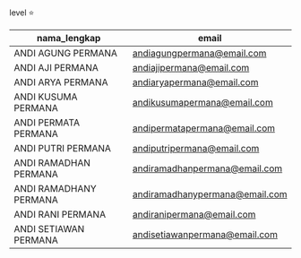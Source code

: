 level ⭐

nama_lengkap|email
|---|---|
ANDI AGUNG PERMANA|andiagungpermana@email.com
ANDI AJI PERMANA|andiajipermana@email.com
ANDI ARYA PERMANA|andiaryapermana@email.com
ANDI KUSUMA PERMANA|andikusumapermana@email.com
ANDI PERMATA PERMANA|andipermatapermana@email.com
ANDI PUTRI PERMANA|andiputripermana@email.com
ANDI RAMADHAN PERMANA|andiramadhanpermana@email.com
ANDI RAMADHANY PERMANA|andiramadhanypermana@email.com
ANDI RANI PERMANA|andiranipermana@email.com
ANDI SETIAWAN PERMANA|andisetiawanpermana@email.com